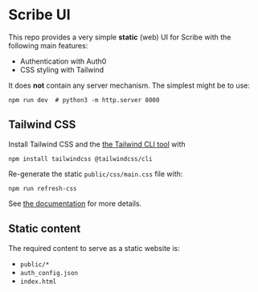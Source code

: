 # Scribe UI

This repo provides a very simple **static** (web) UI for Scribe with the following main features:

- Authentication with Auth0
- CSS styling with Tailwind

It does **not** contain any server mechanism. The simplest might be to use:

```
npm run dev  # python3 -m http.server 8000
```

## Tailwind CSS

Install Tailwind CSS and the [the Tailwind CLI tool](https://tailwindcss.com/docs/installation/tailwind-cli) with

```
npm install tailwindcss @tailwindcss/cli
```

Re-generate the static `public/css/main.css` file with:

```
npm run refresh-css
```

See [the documentation](https://tailwindcss.com) for more details.

## Static content

The required content to serve as a static website is:

- `public/*`
- `auth_config.json`
- `index.html`
